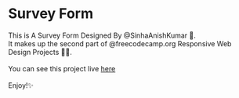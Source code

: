 # Survey Form
This is A Survey Form Designed By @SinhaAnishKumar 💖.<br>
It makes up the second part of @freecodecamp.org Responsive Web Design Projects 👨‍💻.
<br>
<br>You can see this project live [here](https://SinhaAnishKumar.github.io/survey/index.html)
<br>
<br>Enjoy!✨
